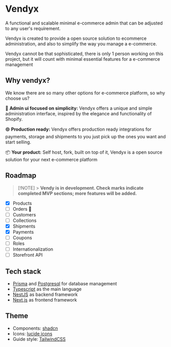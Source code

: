 # Vendyx

A functional and scalable minimal e-commerce admin that can be adjusted to any user's requirement.

Vendyx is created to provide a open source solution to ecommerce administration, and also to simplify the way you manage a e-commerce.

Vendyx cannot be that sophisticated, there is only 1 person working on this project, but it will count with minimal essential features for a e-commerce management

## Why vendyx?

We know there are so many other options for e-commerce platform, so why choose us?

🎨 **Admin ui focused on simplicity:** Vendyx offers a unique and simple administration interface, inspired by the elegance and functionality of Shopify.

🟢 **Production ready:** Vendyx offers production ready integrations for payments, storage and shipments to you just pick up the ones you want and start selling.

📦 **Your product:** Self host, fork, built on top of it, Vendyx is a open source solution for your next e-commerce platform

## Roadmap

> [!NOTE] > **Vendy is in development. Check marks indicate completed MVP sections; more features will be added.**

- [x] Products
- [ ] Orders 🚧
- [ ] Customers
- [ ] Collections
- [x] Shipments
- [x] Payments
- [ ] Coupons
- [ ] Roles
- [ ] Internationalization
- [ ] Storefront API

## Tech stack

- [Prisma](https://www.prisma.io/) and [Postgresql](https://postgresql.org/) for database management
- [Typescript](https://www.typescriptlang.org/) as the main language
- [NestJS](https://nestjs.com/) as backend framework
- [Next.js](https://nextjs.org/) as frontend framework

## Theme

- Components: [shadcn](https://ui.shadcn.com/)
- Icons: [lucide icons](https://lucide.dev/)
- Guide style: [TailwindCSS](https://tailwindcss.com/)
